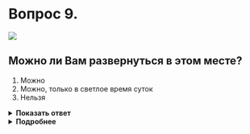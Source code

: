 # Вопрос 9.

![](https://s.drom.ru/i24227/pdd/tickets/2016/1542608533.jpg)

## Можно ли Вам развернуться в этом месте?

1. Можно
2. Можно, только в светлое время суток
3. Нельзя

<details>
<summary><b>Показать ответ</b></summary>
Правильный ответ: 1
</details>
<details>
<summary><b>Подробнее</b></summary>
Табличка под знаком 8.2.1 «Зона действия» указывает протяжённость опасных поворотов, о которых предупреждает знак 1.12.1 «Опасные повороты», и который устанавливается вне населённых пунктов за 150 – 300 м до опасного участка. При развороте Вы не должны оказаться в месте с видимостью дороги хотя бы в одном направлении менее 100 м. У Вас ещё есть небольшое расстояние, на котором можете совершить разворот.
(«Дорожные знаки», пункт 8.11 ПДД)
</details>